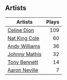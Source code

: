 ## Artists
Artists | Plays 
----- | -----: 
[Celine Dion](/artists/celine-dion-39068) | 109
[Nat King Cole](/artists/nat-king-cole-3428) | 60
[Andy Williams](/artists/andy-williams-16425) | 36
[Johnny Mathis](/artists/johnny-mathis-14581) | 32
[Tony Bennett](/artists/tony-bennett-2564) | 14
[Aaron Neville](/artists/aaron-neville-384) | 7

